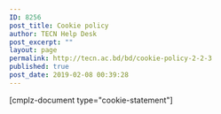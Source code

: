 ```yaml
---
ID: 8256
post_title: Cookie policy
author: TECN Help Desk
post_excerpt: ""
layout: page
permalink: http://tecn.ac.bd/bd/cookie-policy-2-2-3
published: true
post_date: 2019-02-08 00:39:28
---
```

[cmplz-document type="cookie-statement"]